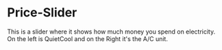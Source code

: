 # Price-Slider
This is a slider where it shows how much money you spend on electricity. On the left is QuietCool and on the Right it's the A/C unit.
